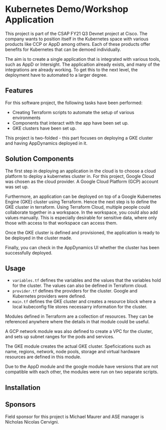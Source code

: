 # Kubernetes Demo/Workshop Application

This project is part of the CSAP FY21 Q3 Devnet project at Cisco. The company wants to position itself in the Kubernetes space with various products like CCP or AppD among others. Each of these products offer benefits for Kubernetes that can be demoed individually. 

The aim is to create a single application that is integrated with various tools, such as AppD or Intersight. The applicaition already exists, and many of the integrations are already working. To get this to the next level, the deployment have to automated to a larger degree. 


## Features

For this software project, the following tasks have been performed:

- Creating Terraform scripts to automate the setup of various environments
- Components that interact with the app have been set up. 
- GKE clusters have been set up. 

This project is two-folded - this part focuses on deploying a GKE cluster and having AppDynamics deployed in it.

## Solution Components

The first step in deploying an application in the cloud is to choose a cloud platform to deploy a kubernetes cluster in. For this project, Google Cloud was chosen as the cloud provider. A Google Cloud Platform (GCP) account was set up.

Furthermore, an application can be deployed on top of a Google Kubernetes Engine (GKE) cluster using Terraform. Hence the next step is to define the GKE cluster in terraform. Using Terraform Cloud, multiple people could collaborate together in a workspace. In the workspace, you could also add values manually. This is especially desirable for sensitive data, where only those with access to that workspace can access them. 

Once the GKE cluster is defined and provisioned, the application is ready to be deployed in the cluster made. 

Finally, you can check in the AppDynamics UI whether the cluster has been successfully deployed. 

## Usage

- `variables.tf` defines the variables and the values that the variables hold for the cluster. The values can also be defined in Terraform cloud. 
- `provider.tf` defines the providers for the cluster. Google and Kubernetes providers were defined. 
- `main.tf` defines the GKE cluster and creates a resource block where a local kubeconfig file stores necessarry information for the cluster. 

Modules defined in Terraform are a collection of resources. They can be referenced anywhere where the details in that module could be useful. 

A GCP network module was also defined to create a VPC for the cluster, and sets up subnet ranges for the pods and services. 

The GKE module creates the actual GKE cluster. Speficications such as name, regions, network, node pools, storage and virtual hardware resources are defined in this module.   

Due to the AppD module and the google module have versions that are not compatible with each other, the modules were run on two separate scripts.



## Installation


## Sponsors

Field sponsor for this project is Michael Maurer and ASE manager is Nicholas Nicolas Cervigni. 




